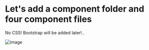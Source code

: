 # Let's add a component folder and four component files

No CSS! Bootstrap will be added later!..

![image](https://github.com/companyakis/svelte2024/assets/77589867/04b6d226-b02f-4cd6-b87c-df4b1289822c)
